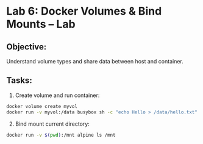 # Lab 6: Docker Volumes & Bind Mounts – Lab

## Objective:
Understand volume types and share data between host and container.

## Tasks:
1. Create volume and run container:
```bash
docker volume create myvol
docker run -v myvol:/data busybox sh -c "echo Hello > /data/hello.txt"
```

2. Bind mount current directory:
```bash
docker run -v $(pwd):/mnt alpine ls /mnt
```
